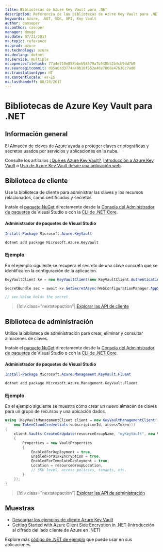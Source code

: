 ```yaml
---
title: Bibliotecas de Azure Key Vault para .NET
description: Referencia de las bibliotecas de Azure Key Vault para .NET
keywords: Azure, .NET, SDK, API, Key Vault
author: camsoper
ms.author: casoper
manager: douge
ms.date: 07/21/2017
ms.topic: reference
ms.prod: azure
ms.technology: azure
ms.devlang: dotnet
ms.service: multiple
ms.openlocfilehash: 77a4e710e858bbeb98579a7b540b52b4cb9dd7b0
ms.sourcegitcommit: d95a6ad3774a49b16f652e40e7860e47636c7ad0
ms.translationtype: HT
ms.contentlocale: es-ES
ms.lasthandoff: 08/28/2017
---
```

# <a name="azure-key-vault-libraries-for-net"></a>Bibliotecas de Azure Key Vault para .NET

## <a name="overview"></a>Información general

El Almacén de claves de Azure ayuda a proteger claves criptográficas y secretos usados por servicios y aplicaciones en la nube.

Consulte los artículos [¿Qué es Azure Key Vault?](/azure/key-vault/key-vault-whatis), [Introducción a Azure Key Vault](/azure/key-vault/key-vault-get-started) o [Uso de Azure Key Vault desde una aplicación web](/azure/key-vault/key-vault-use-from-web-application).

## <a name="client-library"></a>Biblioteca de cliente

Use la biblioteca de cliente para administrar las claves y los recursos relacionados, como certificados y secretos.

Instale el [paquete NuGet](https://www.nuget.org/packages/Microsoft.Azure.KeyVault) directamente desde la [Consola del Administrador de paquetes][PackageManager] de Visual Studio o con la [CLI de .NET Core][DotNetCLI].

#### <a name="visual-studio-package-manager"></a>Administrador de paquetes de Visual Studio

```powershell
Install-Package Microsoft.Azure.KeyVault
```

```bash
dotnet add package Microsoft.Azure.KeyVault
```

### <a name="example"></a>Ejemplo

En el ejemplo siguiente se recupera el secreto de una clave concreta que se identifica en la configuración de la aplicación.

```csharp
KeyVaultClient kv = new KeyVaultClient(new KeyVaultClient.AuthenticationCallback(securityToken));

SecretBundle sec = await kv.GetSecretAsync(WebConfigurationManager.AppSettings["SecretUri"]);

// sec.Value holds the secret
```

> [!div class="nextstepaction"]
> [Explorar las API de cliente](/dotnet/api/overview/azure/keyvault/client)

## <a name="management-library"></a>Biblioteca de administración

Utilice la biblioteca de administración para crear, eliminar y consultar almacenes de claves.

Instale el [paquete NuGet](https://www.nuget.org/packages/Microsoft.Azure.Management.KeyVault.Fluent) directamente desde la [Consola del Administrador de paquetes][PackageManager] de Visual Studio o con la [CLI de .NET Core][DotNetCLI].

#### <a name="visual-studio-package-manager"></a>Administrador de paquetes de Visual Studio

```powershell
Install-Package Microsoft.Azure.Management.KeyVault.Fluent
```

```bash
dotnet add package Microsoft.Azure.Management.KeyVault.Fluent
```

### <a name="example"></a>Ejemplo

En el ejemplo siguiente se muestra cómo crear un nuevo almacén de claves para un grupo de recursos y una ubicación dados.

```csharp
using (KeyVaultManagementClient client = new KeyVaultManagementClient(
    new TokenCloudCredentials(subscriptionId, accessToken)))
{
    client.Vaults.CreateOrUpdate(resourceGroupName, "myKeyVault", new VaultCreateOrUpdateParameters
    {
        Properties = new VaultProperties
        {
            EnabledForDeployment = true,
            EnabledForDiskEncryption = true,
            EnabledForTemplateDeployment = true,
            Location = resourceGroupLocation,
            // SKU level, access policies, tenants, etc.
        }
    });
}
```

> [!div class="nextstepaction"]
> [Explorar las API de administración](/dotnet/api/overview/azure/keyvault/management)

## <a name="samples"></a>Muestras

* [Descargar los ejemplos de cliente Azure Key Vault](https://www.microsoft.com/download/details.aspx?id=45343)
* [Getting Started with Azure Client Side Encryption in .NET](https://azure.microsoft.com/resources/samples/storage-dotnet-client-side-encryption/) (Introducción al cifrado del lado cliente de Azure en .NET)


Explore más [código de .NET de ejemplo](https://azure.microsoft.com/resources/samples/?platform=dotnet) que puede usar en sus aplicaciones.

[PackageManager]: https://docs.microsoft.com/nuget/tools/package-manager-console
[DotNetCLI]: https://docs.microsoft.com/en-us/dotnet/core/tools/dotnet-add-package

